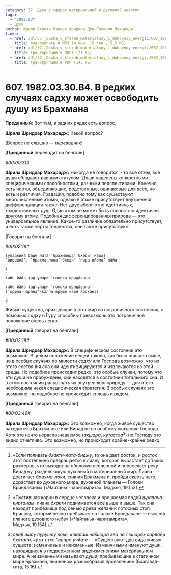 ```yaml
---
category: 37. Душа в сферах материальной и духовной энергии
tags:
  - "1982.03"
  - Душа
author: Шрила Бхакти Ракшак Шридхар Дев-Госвами Махарадж
links:
  - href: /dl/37._Dusha_v_sferah_materialnoy_i_duhovnoy_energii/607_1982.03.30.B4_SridharMj_V_redkih_sluchajah_sadhu_mozhet_osvobodit_dushu_iz_Brahmana.mp3
    title: аудиозапись в MP3 (4 мин. 15 сек., 5,5 МБ)
  - href: /dl/37._Dusha_v_sferah_materialnoy_i_duhovnoy_energii/607_1982.03.30.B4_SridharMj_V_redkih_sluchajah_sadhu_mozhet_osvobodit_dushu_iz_Brahmana.docx
    title: транскрипцию в DOCX (21 КБ)
  - href: /dl/37._Dusha_v_sferah_materialnoy_i_duhovnoy_energii/607_1982.03.30.B4_SridharMj_V_redkih_sluchajah_sadhu_mozhet_osvobodit_dushu_iz_Brahmana.pdf
    title: транскрипцию в PDF (145 КБ)
---
```


# 607. 1982.03.30.B4. В редких случаях садху может освободить душу из Брахмана

**Преданный:** Вот там, в задних рядах есть вопрос.

**Шрила Шридхар Махарадж:** Какой вопрос?

[Вопрос не слышно — *переводчик*]

[**Преданный** переводит на бенгали]

*#00:00:31#*

**Шрила Шридхар Махарадж:** Никогда не говорится, что все *атмы*, все души обладают равным статусом. Души наделены конкретными специфическими способностями, разными перспективами. Конечно, есть черты, объединяющие, родственные, одинаковые для всех, но есть и различия. Градация, подобно тому как существуют многочисленные атомы, однако в атоме присутствует внутренняя дифференциация также. Нет двух абсолютно идентичных, тождественных душ. Один атом не может быть полностью идентичен другому атому. Подобная дифференцированная природа — это универсальное явление. Какое-то различие обязательно присутствует, и есть также черты тождества, они также присутствуют.

[Говорят на бенгали]

*#00:02:18#*

    [упаджийа̄ ба̄д̣е лата̄ ‘брахма̄н̣д̣а’ бхеди’ йа̄йа]
    ‘вираджа̄’, ‘брахма-лока’ бхеди’ ‘пара-вйома’ па̄йа
[^_ftn1]

    табе йа̄йа тад-упари ‘голока-вр̣нда̄вана’

    табе йа̄йа тад-упари ‘голока-вр̣нда̄вана’
    [‘кр̣ш̣н̣а-чаран̣а’-калпа-вр̣кш̣е каре а̄рохан̣а]
[^_ftn2]

Живые существа, приходящие в этот мир из пограничного состояния, с помощью *садху* и Гуру способны превозмочь это пограничное положение очень легко.

[**Преданный** говорит на бенгали]

*#00:02:18#*

**Шрила Шридхар Махарадж:** В специфическом состоянии это возможно. В целом положение вещей таково, как было описано выше, но в особых случаях по милости *садху* или Господа возможно, что из этого состояния сна они идентифицируются и извлекаются из этой среды. Но подобное происходит редко, это особые случаи, потому что эти души не пробуждены, они находятся в состоянии тотального сна. И в этом состоянии распознать их внутреннюю природу — для этого необходима некая специфическая стратегия. В особых случаях это возможно, но подобное не происходит сплошь и рядом.

[**Преданный** говорит на бенгали]

*#00:03:46#*

**Шрила Шридхар Махарадж:** Это возможно, когда живое существо находится в Брахмалоке или Вирадже по особому указанию Господа. Хотя это нечто нераспознаваемое (*акшара*, *кутастха*[^_ftn3]) но Господу это видно отчетливо. Это возможно, но происходит крайне-крайне редко.



[^_ftn1]: «Если поливать *бхакти-лата-биджу*, то она дает росток, и росток этот постепенно превращается в лиану, которая вырастает до таких размеров, что выходит за оболочки вселенной и пересекает реку Вираджу, разделяющую духовный и материальный мир. Лиана достигает *брахма-локи*, сияния Брахмана и, пройдя сквозь него, дорастает до духовного мира, духовной планеты — Голоки Вриндаваны» («Чайтанья-чаритамрита», Мадхья, 19.153).

[^_ftn2]: «Пустившая корни в сердце человека и орошаемая водой *шравана-киртанам*, лиана *бхакти* поднимается все выше и выше. Так она находит прибежище под сенью древа желаний лотосных стоп Кришны, который вечно пребывает на Голоке Вриндаване — высшей планете духовного неба» («Чайтанья-чаритамрита», Мадхья, 19.154).

[^_ftn3]: *два̄в имау пурушау локе, кшараш́ ча̄кшара эва ча / кшарах̣ сарва̄н̣и бхӯта̄ни, кӯт̣а-стхо ’кшара учйате* — «Существуют два вида живых существ: изменчивые и неизменные. Изменчивыми именуют души, находящиеся в подверженном видоизменениям материальном мире. А неизменными называют души, пребывающие в статичном мире Брахмана, лишенном разнообразия проявлений» (Бхагавад-гита, 15.16).

